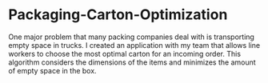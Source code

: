 # Packaging-Carton-Optimization
One major problem that many packing companies deal with is transporting empty space in trucks. I created an application with my team that allows line workers to choose the most optimal carton for an incoming order. This algorithm considers the dimensions of the items and minimizes the amount of empty space in the box. 
